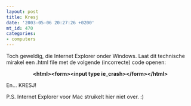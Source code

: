 ```yaml
---
layout: post
title: Kresj
date: '2003-05-06 20:27:26 +0200'
mt_id: 470
categories:
- computers
---
```

Toch geweldig, die Internet Explorer onder Windows. Laat dit technische mirakel een .html file met de volgende (incorrecte) code openen:

<center><b>&lt;html&gt;&lt;form&gt;&lt;input type ie_crash&gt;&lt;/form&gt;&lt;/html&gt;</b></center>

En... KRESJ!

P.S. Internet Explorer voor Mac struikelt hier niet over. :)

